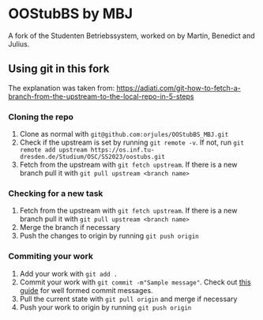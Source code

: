 # OOStubBS by MBJ

A fork of the Studenten Betriebssystem, worked on by Martin, Benedict and Julius.


## Using git in this fork

The explanation was taken from: https://adiati.com/git-how-to-fetch-a-branch-from-the-upstream-to-the-local-repo-in-5-steps

### Cloning the repo

1. Clone as normal with `git@github.com:orjules/OOStubBS_MBJ.git`
2. Check if the upstream is set by running `git remote -v`. If not, run `git remote add upstream https://os.inf.tu-dresden.de/Studium/OSC/SS2023/oostubs.git`
3. Fetch from the upstream with `git fetch upstream`. If there is a new branch pull it with `git pull upstream <branch name>`

### Checking for a new task
1. Fetch from the upstream with `git fetch upstream`. If there is a new branch pull it with `git pull upstream <branch name>`
2. Merge the branch if necessary
3. Push the changes to origin by running `git push origin`

### Commiting your work
1. Add your work with `git add .`
2. Commit your work with `git commit -m"Sample message"`. Check out [this guide](https://gist.github.com/luismts/495d982e8c5b1a0ced4a57cf3d93cf60#write-good-commit-messages) for well formed commit messages.
3. Pull the current state with `git pull origin` and merge if necessary
4. Push your work to origin by running `git push origin`


